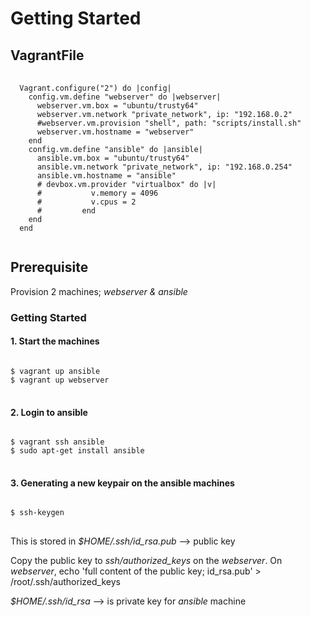 # Getting Started

## VagrantFile

<pre>
  <code>
  Vagrant.configure("2") do |config|
    config.vm.define "webserver" do |webserver|
      webserver.vm.box = "ubuntu/trusty64"
      webserver.vm.network "private_network", ip: "192.168.0.2"
      #webserver.vm.provision "shell", path: "scripts/install.sh"
      webserver.vm.hostname = "webserver"
    end
    config.vm.define "ansible" do |ansible|
      ansible.vm.box = "ubuntu/trusty64"
      ansible.vm.network "private_network", ip: "192.168.0.254"
      ansible.vm.hostname = "ansible"
      # devbox.vm.provider "virtualbox" do |v|
      # 		  v.memory = 4096
      # 		  v.cpus = 2
      # 		end
    end
  end
  </code>
</pre>

## Prerequisite
Provision 2 machines; _webserver & ansible_

### Getting Started
#### 1. Start the machines
<pre>
<code>
$ vagrant up ansible
$ vagrant up webserver
</code>
</pre>
#### 2. Login to ansible
<pre>
<code>
$ vagrant ssh ansible
$ sudo apt-get install ansible
</code>
</pre>
#### 3. Generating a new keypair on the ansible machines
<pre>
<code>
$ ssh-keygen
</code>
</pre>

This is stored in
_$HOME/.ssh/id_rsa.pub_ --> public key

Copy the public key to _ssh/authorized_keys_ on the _webserver_. On _webserver_, echo 'full content of the public key; id_rsa.pub' > /root/.ssh/authorized_keys

_$HOME/.ssh/id_rsa_ --> is private key for *ansible* machine
